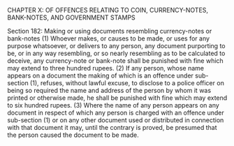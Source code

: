 CHAPTER X: OF OFFENCES RELATING TO COIN, CURRENCY-NOTES, BANK-NOTES, AND GOVERNMENT STAMPS

Section 182: Making or using documents resembling currency-notes or bank-notes
(1) Whoever makes, or causes to be made, or uses for any purpose whatsoever, or delivers to any person, any document purporting to be, or in any way resembling, or so nearly resembling as to be calculated to deceive, any currency-note or bank-note shall be punished with fine which may extend to three hundred rupees. (2) If any person, whose name appears on a document the making of which is an offence under sub-section (1), refuses, without lawful excuse, to disclose to a police officer on being so required the name and address of the person by whom it was printed or otherwise made, he shall be punished with fine which may extend to six hundred rupees. (3) Where the name of any person appears on any document in respect of which any person is charged with an offence under sub-section (1) or on any other document used or distributed in connection with that document it may, until the contrary is proved, be presumed that the person caused the document to be made.

